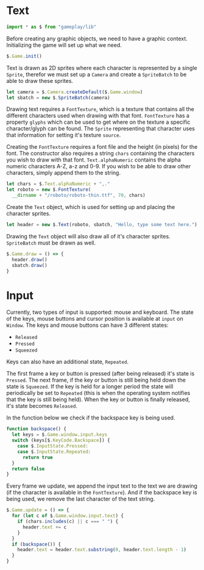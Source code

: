 # Text

```javascript
import * as $ from "gameplay/lib"
```

Before creating any graphic objects, we need to have a graphic context. 
Initializing the game will set up what we need.

```javascript
$.Game.init()
```

Text is drawn as 2D sprites where each character is represented by a single 
`Sprite`, therefor we must set up a `Camera` and create a `SpriteBatch` to be 
able to draw these sprites.

```javascript
let camera = $.Camera.createDefault($.Game.window)
let sbatch = new $.SpriteBatch(camera)
```

Drawing text requires a `FontTexture`, which is a texture that contains all 
the different characters used when drawing with that font. `FontTexture` has a 
property `glyphs` which can be used to get where on the texture a specific 
character/glyph can be found. The `Sprite` representing that character uses that 
information for setting it's texture `source`.

Creating the `FontTexture` requires a font file and the height (in pixels) 
for the font. The constructor also requires a string `chars` containing the 
characters you wish to draw with that font. `Text.alphaNumeric` contains the 
alpha numeric characters A-Z, a-z and 0-9. If you wish to be able to draw other 
characters, simply append them to the string.

```javascript
let chars = $.Text.alphaNumeric + ",."
let roboto = new $.FontTexture(
  __dirname + "/roboto/roboto-thin.ttf", 70, chars)
```

Create the `Text` object, which is used for setting up and placing the 
character sprites.

```javascript
let header = new $.Text(roboto, sbatch, "Hello, type some text here.")
```

Drawing the `Text` object will also draw all of it's character sprites. 
`SpriteBatch` must be drawn as well.

```javascript
$.Game.draw = () => {
  header.draw()
  sbatch.draw()
}
```

# Input

Currently, two types of input is supported: mouse and keyboard. The state of 
the keys, mouse buttons and cursor position is available at `input` on `Window`. 
The keys and mouse buttons can have 3 different states: 

- `Released`
- `Pressed`
- `Squeezed`

Keys can also have an additional state, `Repeated`.

The first frame a key or button is pressed (after being released) it's state is 
`Pressed`. The next frame, if the key or button is still being held down the 
state is `Squeezed`. If the key is held for a longer period the state will 
periodically be set to `Repeated` (this is when the operating system notifies 
that the key is still being held). When the key or button is finally released, 
it's state becomes `Released`.

In the function below we check if the backspace key is being used.

```javascript
function backspace() {
  let keys = $.Game.window.input.keys
  switch (keys[$.KeyCode.Backspace]) {
    case $.InputState.Pressed:
    case $.InputState.Repeated:
      return true
  }
  return false
}
```

Every frame we update, we append the input text to the text we are drawing 
(if the character is available in the `FontTexture`). And if the backspace key 
is being used, we remove the last character of the text string.

```javascript
$.Game.update = () => {
  for (let c of $.Game.window.input.text) {
    if (chars.includes(c) || c === " ") {
      header.text += c
    }
  }
  if (backspace()) {
    header.text = header.text.substring(0, header.text.length - 1)
  }
}
```
